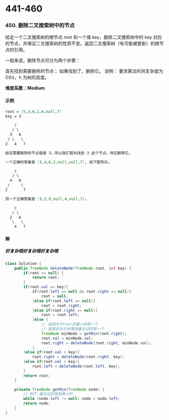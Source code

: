 # 441-460

### 450. 删除二叉搜索树中的节点

给定一个二叉搜索树的根节点 root 和一个值 key，删除二叉搜索树中的 key 对应的节点，并保证二叉搜索树的性质不变。返回二叉搜索树（有可能被更新）的根节点的引用。

一般来说，删除节点可分为两个步骤：

首先找到需要删除的节点；
如果找到了，删除它。
说明： 要求算法时间复杂度为 O(h)，h 为树的高度。


**难度系数：Medium**

#### 示例

```markdown
root = [5,3,6,2,4,null,7]
key = 3

    5
   / \
  3   6
 / \   \
2   4   7

给定需要删除的节点值是 3，所以我们首先找到 3 这个节点，然后删除它。

一个正确的答案是 [5,4,6,2,null,null,7], 如下图所示。

    5
   / \
  4   6
 /     \
2       7

另一个正确答案是 [5,2,6,null,4,null,7]。

    5
   / \
  2   6
   \   \
    4   7

```

#### 解

##### 好复杂哦好复杂哦好复杂哦


```java
class Solution {
    public TreeNode deleteNode(TreeNode root, int key) {
        if(root == null) {
            return root;
        }
        if(root.val == key){
            if(root.left == null && root.right == null){
                root = null;
            }else if(root.left == null){
                root = root.right;
            }else if(root.right == null){
                root = root.left;
            }else {
                // 找到大于root的最小的那一个
                // 就是在右子树里找最左边的那一个
                TreeNode minNode = getMin(root.right);
                root.val = minNode.val;
                root.right = deleteNode(root.right, minNode.val);
            }
        }else if(root.val < key){
            root.right = deleteNode(root.right, key);
        }else if(root.val > key){
            root.left = deleteNode(root.left, key);
        }
        return root;
    }

    private TreeNode getMin(TreeNode node) {
        // BST 最左边的就是最小的
        while (node.left != null) node = node.left;
        return node;
    } 
}
```





